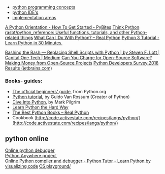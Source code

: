 - [python programming concepts](python_cpt.md)
- [python IDE's](python_edt.md)
- [implementation areas](python_imp.md)

[A Python Orientation - How To Get Started - PyBites](https://pybit.es/articles/guest-python-orientation/)
[Think Python](http://www.samuelbosch.com/2014/06/think-python.html)
[rasbt/python_reference: Useful functions, tutorials, and other Python-related things](https://github.com/rasbt/python_reference)
[What Can I Do With Python? – Real Python](https://realpython.com/what-can-i-do-with-python/)
[Python 3 Tutorial - Learn Python in 30 Minutes.](https://www.programiz.com/python-programming/tutorial)

[Bashing the Bash — Replacing Shell Scripts with Python | by Steven F. Lott | Capital One Tech | Medium](https://medium.com/capital-one-tech/bashing-the-bash-replacing-shell-scripts-with-python-d8d201bc0989)
[Can You Charge for Open-Source Software? Making Money from Open-Source Projects](https://www.pythonguis.com/faq/charge-for-open-source-software/)
[Python Developers Survey 2018 Results (jetbrains.com)](https://www.jetbrains.com/research/python-developers-survey-2018/#technologies)

### Books- guides:

- [The official beginners' guide](http://wiki.python.org/moin/BeginnersGuide), from Python.org
- [Python tutorial](http://docs.python.org/tut/), by Guido Van Rossum (Creator of Python)
- [Dive Into Python](http://diveintopython.org/), by Mark Pilgrim
- [Learn Python the Hard Way](https://learnpythonthehardway.org/book/)
- [The Best Python Books – Real Python](https://realpython.com/best-python-books/)
- Cookbook [http://code.activestate.com/recipes/langs/python/](http://code.activestate.com/recipes/langs/python/)

## python online

[Online python debugger](https://www.onlinegdb.com/online_python_debugger)  
[Python Anywhere project](https://www.pythonanywhere.com/)  
[Online Python compiler and debugger - Python Tutor - Learn Python by visualizing code](https://pythontutor.com/python-debugger.html#mode=edit)
[CS playground/](http://cs-playground-react.surge.sh/)
